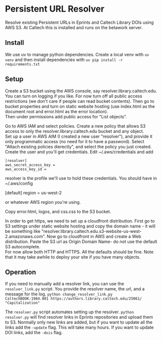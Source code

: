 # Persistent URL Resolver

Resolve existing Persistent URLs in Eprints and Caltech Library DOIs using AWS
S3. At Caltech this is installed and runs on the betawork server.

## Install

We use uv to manage python dependencies. Create a local venv with `uv venv` and then
install dependencies with `uv pip install -r requirements.txt`

## Setup

Create a S3 bucket using the AWS console, say resolver.library.caltech.edu.
You can turn on logging if you like.  For now turn off all public access
restrictions (we don't care if people can read bucket contents).  Then go to
bucket properties and turn on static website hosting (use index.html as the
document root and error.html as the error location).  
Then under permissions add public access for "List objects".

Go to AWS IAM and select policies.  Create a new policy that allows S3 access
to only the resolver.library.caltech.edu bucket and any object.  
Set up a user in AWS AIM (I created a new user "resolver"), and provide it only
programmatic access (no need for it to have a password).  Select "Attach
existing policies dierectly", and select the policy you just created. Create
the user and you'll get credentials.  Edit ~/.aws/credentials and add

    [resolver]   
    aws_secret_access_key = 
    aws_access_key_id =   

resolver is the profile we'll use to hold these credentials.  You should have
in ~/.aws/config

[default]
region = us-west-2

or whatever AWS region you're using.  

Copy error.html, logos, and css.css to the S3 bucket.

In order to get https, we need to set up a cloudfront distribution.  First go
to S3 settings under static website hosting and copy the domain name - it will
be something like
"resolver.library.caltech.edu.s3-website-us-west-2.amazonaws.com".
Now go to cloudfront in AWS and create a Web distribution.
Paste the S3 url as Origin Domain Name- do not use the default S3 autocomplete.  
For now allow both HTTP and HTTPS.  All the defaults should be fine.
Note that it may take awhile to deploy your site if you have many objects. 

## Operation

If you need to manually add a resolver link, you can use the `resolver_link.py`
 script. You provide the resolver name, the url, and a message for the log. 
 `python change_resolver_link.py CaltechBOOK:1984.001 https://authors.library.caltech.edu/25061/ "Capitalization"`

The `resolver.py` script automates setting up the resolver.  `python
resolver.py` will find resolver links in Eprints repositories and upload them
to S3. Normally only new links are added, but if you want to update all the
links add the `-update` flag.  This will take many hours. If you want to update
DOI links, add the `-dois` flag.


